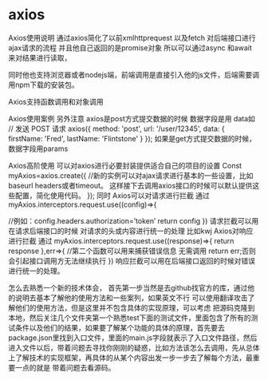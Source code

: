 # axios
Axios使用说明
通过axios简化了以前xmlhttprequest 以及fetch 对后端接口进行ajax请求的流程
并且他自己返回的是promise对象 所以可以通过async 和await 来对结果进行读取， 

同时他也支持浏览器或者nodejs端，前端调用是直接引入他的js文件，后端需要调用npm下载的安装包。

Axios支持函数调用和对象调用

Axios使用案例
另外注意 axios是post方式提交数据的时候  数据字段是用 data如
// 发送 POST 请求
axios({
  method: 'post',
  url: '/user/12345',
  data: {
    firstName: 'Fred',
    lastName: 'Flintstone'
  }
});
如果是get方式提交数据的时候，数据字段用params

Axios高阶使用
可以对axios进行必要封装提供适合自己的项目的设置
Const myAxios=axios.create({
  //新的实例可以对ajax请求进行基本的一些设置，比如 baseurl  headers或者timeout。
这样接下去调用axios接口的时候可以默认提供这些配置，简化使用代码。
});
同时 Axios可以对请求进行拦截 通过
myAxios.interceptors.request.use((config)=>{

//例如：config.headers.authorization=’token’
return config
})
请求拦截可以用在请求后端接口的时候 对请求的头或内容进行统一的处理 比如kwj
 Axios对响应进行拦截 通过
myAxios.interceptors.request.use((response)=>{
return response
},err=>{
  //第二个函数可以用来捕获错误信息
无需调用 return err;否则会引起接口调用方无法继续执行
})
响应拦截可以用在后端接口返回的时候对错误进行统一的处理。

怎么去熟悉一个新的技术体会，
首先第一步当然是去github找官方的库，通过他的说明去基本了解他的使用方法和一些案列，如果英文不行 可以使用翻译攻击了解他们的使用方法，但是这里并不包含具体的实现原理，可以考虑 把源码克隆到本地，然后关注几个文件夹第一个熟悉test下面的测试文件，里面包含了所有的测试条件以及他们的结果，如果要了解某个功能的具体的原理，首先要去package.json里找到入口文件，里面的main.js字段就表示了入口文件路径，然后进入文件以后，带着问题去寻找你刚刚的疑惑，比如方法该怎么去调用，先从总体上了解技术的实现框架，再具体的从某个内容出发一步一步去了解每个方法，最重要一点的就是 带着问题去看源码。

